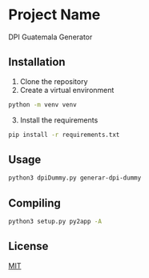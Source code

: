 # Project Name

DPI Guatemala Generator

## Installation

1. Clone the repository
2. Create a virtual environment
```bash
python -m venv venv
```
3. Install the requirements
```bash
pip install -r requirements.txt
```


## Usage
    
```bash
python3 dpiDummy.py generar-dpi-dummy
```

## Compiling
```bash
python3 setup.py py2app -A
```



## License

[MIT](https://choosealicense.com/licenses/mit/)
